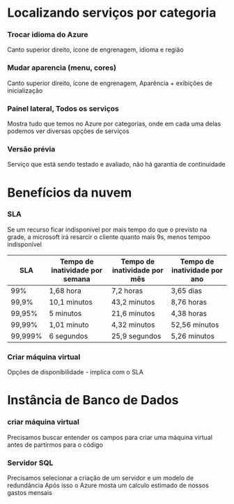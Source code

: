  # Localizando serviços por categoria
### Trocar idioma do Azure 
  Canto superior direito, ícone de engrenagem, idioma e região 
### Mudar aparencia (menu, cores)
  Canto superior direito, ícone de engrenagem, Aparência + exibições de inicialização

### Painel lateral, Todos os serviços 
Mostra tudo que temos no Azure por categorias, onde em cada uma delas podemos ver diversas opções de serviços

### Versão prévia
   Serviço que está sendo testado e avaliado, não há garantia de continuidade 

  # Benefícios da nuvem

### SLA
Se um recurso ficar indisponível por mais tempo do que o previsto na grade, a microsoft irá resarcir o cliente
quanto mais 9s, menos tempoo indisponível

| SLA     | Tempo de inatividade por semana | Tempo de inatividade por mês | Tempo de inatividade por ano |
|---------|---------------------------------|------------------------------|-------------------------------|
| 99%     | 1,68 hora                       | 7,2 horas                    | 3,65 dias                     |
| 99,9%   | 10,1 minutos                    | 43,2 minutos                 | 8,76 horas                    |
| 99,95%  | 5 minutos                       | 21,6 minutos                 | 4,38 horas                    |
| 99,99%  | 1,01 minuto                     | 4,32 minutos                 | 52,56 minutos                 |
| 99,999% | 6 segundos                      | 25,9 segundos                | 5,26 minutos                  |

### Criar máquina virtual
Opções de disponibilidade - implica com o SLA

# Instância de Banco de Dados
### criar máquina virtual
Precisamos buscar entender os campos para criar uma máquina virtual antes de partirmos para o código

### Servidor SQL
Precisamos selecionar a criação de um servidor e um modelo de redundância
Após isso o Azure mosta um calculo estimado de nossos gastos mensais
